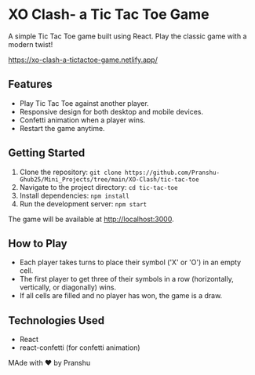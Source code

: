 # XO Clash- a Tic Tac Toe Game

A simple Tic Tac Toe game built using React. Play the classic game with a modern twist!

https://xo-clash-a-tictactoe-game.netlify.app/ 






## Features

- Play Tic Tac Toe against another player.
- Responsive design for both desktop and mobile devices.
- Confetti animation when a player wins.
- Restart the game anytime.

## Getting Started

1. Clone the repository: `git clone https://github.com/Pranshu-Ghub25/Mini_Projects/tree/main/XO-Clash/tic-tac-toe`
2. Navigate to the project directory: `cd tic-tac-toe`
3. Install dependencies: `npm install`
4. Run the development server: `npm start`

The game will be available at [http://localhost:3000](http://localhost:3000).

## How to Play

- Each player takes turns to place their symbol ('X' or 'O') in an empty cell.
- The first player to get three of their symbols in a row (horizontally, vertically, or diagonally) wins.
- If all cells are filled and no player has won, the game is a draw.

## Technologies Used

- React
- react-confetti (for confetti animation)


MAde with ❤️ by Pranshu
